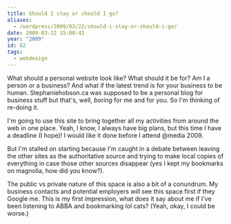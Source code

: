 ```yaml
---
title: Should I stay or should I go?
aliases:
  - /wordpress/2009/03/22/should-i-stay-or-should-i-go/
date: 2009-03-22 15:08:43
year: "2009"
id: 62
tags:
  - webdesign
---
```


What should a personal website look like? What should it be for? Am I a person or a business? And what if the latest trend is for your business to be human. Stephaniehobson.ca was supposed to be a personal blog for business stuff but that's, well, *boring* for me and for you.  So I'm thinking of re-doing it.

I'm going to use this site to bring together all my activities from around the web in one place. Yeah, I know, I always have big plans, but this time I have a deadline (I hope)! I would like it done before I attend @media 2009.

But I'm stalled on starting because I'm caught in a debate between leaving the other sites as the authoritative source and trying to make local copies of everything in case those other sources disappear (yes I kept my bookmarks on magnolia, how did you know?).

The public vs private nature of this space is also a bit of a conundrum. My business contacts and potential employers *will* see this space first if they Google me.  This is my first impression, what does it say about me if I've been listening to ABBA and bookmarking lol cats? (Yeah, okay, I could be worse.)
